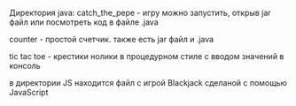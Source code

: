 Директория java:
catch_the_pepe - игру можно запустить, открыв jar файл или посмотреть код в файле .java

counter - простой счетчик. также есть jar файл и .java

tic tac toe - крестики нолики в процедурном стиле с вводом значений в консоль

в директории JS находится файл с игрой Blackjack сделаной с помощью JavaScript
